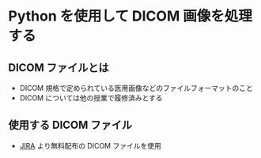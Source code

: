 # Python を使用して DICOM 画像を処理する

## DICOM ファイルとは
 - DICOM 規格で定められている医用画像などのファイルフォーマットのこと
 - DICOM については他の授業で履修済みとする

## 使用する DICOM ファイル
 - [JIRA](https://www.jira-net.or.jp/dicom/dicom_data_01_02.html) より無料配布の DICOM ファイルを使用
